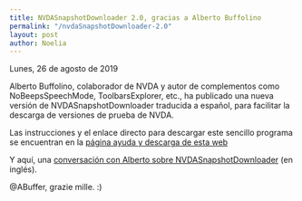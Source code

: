 ```yaml
---
title: NVDASnapshotDownloader 2.0, gracias a Alberto Buffolino
permalink: "/nvdaSnapshotDownloader-2.0"
layout: post
author: Noelia
---
```


<footer>Lunes, 26 de agosto de 2019</footer>

Alberto Buffolino, colaborador de NVDA y autor de complementos como NoBeepsSpeechMode, ToolbarsExplorer, etc., ha publicado una nueva versión de NVDASnapshotDownloader traducida a español, para facilitar la descarga de versiones de prueba de NVDA.

Las instrucciones y el enlace directo para descargar este sencillo programa se encuentran en la [página ayuda y descarga de esta web](https://nvdaes.github.io/ayuda/)

Y aquí, una [conversación con Alberto sobre NVDASnapshotDownloader](https://github.com/ABuffEr/NVDASnapshotDownloader/pull/1) (en inglés).

@ABuffer, <span lang="it">grazie mille</span>. :)

